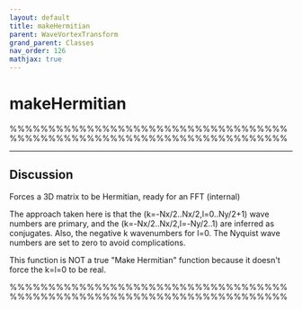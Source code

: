 ```yaml
---
layout: default
title: makeHermitian
parent: WaveVortexTransform
grand_parent: Classes
nav_order: 126
mathjax: true
---
```


#  makeHermitian

%%%%%%%%%%%%%%%%%%%%%%%%%%%%%%%%%%%%%%%%%%%%%%%%%%%%%%%%%%%%%%%%%%%%%%%%


---

## Discussion

  Forces a 3D matrix to be Hermitian, ready for an FFT (internal)
 
  The approach taken here is that the (k=-Nx/2..Nx/2,l=0..Ny/2+1) wave
  numbers are primary, and the (k=-Nx/2..Nx/2,l=-Ny/2..1) are inferred as
  conjugates. Also, the negative k wavenumbers for l=0. The Nyquist wave
  numbers are set to zero to avoid complications.
 
  This function is NOT a true "Make Hermitian" function because it
  doesn't force the k=l=0 to be real.
 
 %%%%%%%%%%%%%%%%%%%%%%%%%%%%%%%%%%%%%%%%%%%%%%%%%%%%%%%%%%%%%%%%%%%%%%%%
